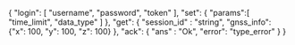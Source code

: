 { 
  "login": [
    "username",
    "password",
    "token"
  ],
  "set": {
      "params":[
      "time_limit",
      "data_type"
    ]
  },
  "get": {
    "session_id" : "string",
    "gnss_info": {"x": 100, "y": 100, "z": 100}
  },
  "ack": {
    "ans" : "Ok",
    "error": "type_error"
  }
}
